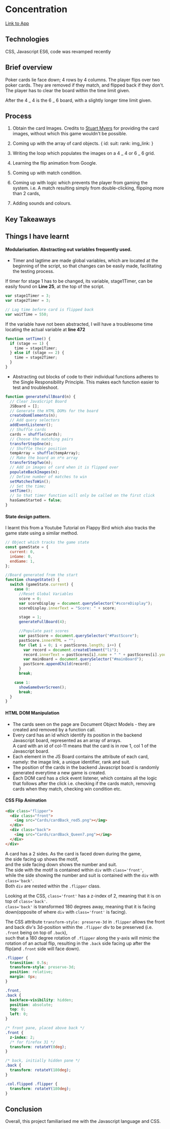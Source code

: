 # Concentration

[Link to App](https://weizheng1910.github.io/Concentration/)

## Technologies

CSS, Javascript ES6, code was revamped recently

## Brief overview

Poker cards lie face down; 4 rows by 4 columns. The player flips over two poker cards. They are removed if they match, and flipped back if they don't. The player has to clear the board within the time limit given.

After the 4 _ 4 is the 6 _ 6 board, with a slightly longer time limit given.

## Process

1. Obtain the card Images. Credits to [Stuart Myers](https://github.com/LaustinSpayce) for providing the card images, without which this game wouldn't be possible.

2. Coming up with the array of card objects.
   {
   id:
   suit:
   rank:
   img_link:
   }
3. Writing the loop which populates the images on a 4 _ 4 or 6 _ 6 grid.
4. Learning the flip animation from Google.
5. Coming up with match condition.
6. Coming up with logic which prevents the player from gaming the system.
   i.e. A match resulting simply from double-clicking, flipping more than 2 cards,
7. Adding sounds and colours.

## Key Takeaways

## Things I have learnt

#### Modularisation. Abstracting out variables frequently used.

- Timer and lagtime are made global variables, which are located at the beginning of the script, so that changes can be easily made, facilitating the testing process.

If timer for stage 1 has to be changed, its variable, stage1Timer, can be easily found on **Line 25**, at the top of the script. </br>

```javascript
var stage1Timer = 3;
var stage2Timer = 3;

// Lag time before card is flipped back
var waitTime = 550;
```

If the variable have not been abstracted, I will have a troublesome time locating the actual variable at **line 472**

```javascript
function setTime() {
  if (stage == 1) {
    time = stage1Timer;
  } else if (stage == 2) {
    time = stage2Timer;
  }
}
```

- Abstracting out blocks of code to their individual functions adheres to the Single Responsibility Principle. This makes each function easier to test and troubleshoot.

```javascript
function generateFullBoard(n) {
  // Clear JavaScript Board
  JSBoard = [];
  // Generate the HTML DOMs for the board
  createDomElements(n);
  // Add query selectors
  addEventListener();
  // Shuffle cards
  cards = shuffle(cards);
  // Choose the matching pairs
  transferStepOne(n);
  // Shuffle their position
  tempArray = shuffle(tempArray);
  // Make the board an n*n array
  transferStepTwo(n);
  // Add in images of card when it is flipped over
  populateBackImages(n);
  // Define number of matches to win
  setMatchesToWin();
  // Set the time;
  setTime();
  // So that timer function will only be called on the first click
  hasGameStarted = false;
}
```

#### State design pattern.

I learnt this from a Youtube Tutorial on Flappy Bird which also tracks the game state using a similar method.

```javascript
// Object which tracks the game state
const gameState = {
  current: 0,
  inGame: 0,
  endGame: 1,
};

//Board generated from the start
function changeState() {
  switch (gameState.current) {
    case 0:
      //Reset Global Variables
      score = 0;
      var scoreDisplay = document.querySelector("#scoreDisplay");
      scoreDisplay.innerText = "Score: " + score;

      stage = 1;
      generateFullBoard(4);

      //Populate past scores
      var pastScore = document.querySelector("#PastScore");
      pastScore.innerHTML = "";
      for (let i = 0; i < pastScores.length; i++) {
        var record = document.createElement("li");
        record.innerText = pastScores[i].name + " " + pastScores[i].yourScore;
        var mainBoard = document.querySelector("#mainBoard");
        pastScore.appendChild(record);
      }
      break;

    case 1:
      showGameOverScreen();
      break;
  }
}
```

#### HTML DOM Manipulation

- The cards seen on the page are Document Object Models - they are created and removed by a function call.
- Every card has an id which identify its position in the backend Javascript board, represented as an array of arrays.</br>
  A card with an id of col-11 means that the card is in row 1, col 1 of the Javascript board.
- Each element in the JS Board contains the attribute of each card, namely: the image link, a unique identifier, rank and suit.
- The position of the cards in the backend Javascript board is randomly generated everytime a new game is created.
- Each DOM card has a click event listener, which contains all the logic that follows after the click i.e. checking if the cards match, removing cards when they match, checking win condition etc.

#### CSS Flip Animation

```html
<div class="flipper">
  <div class="front">
    <img src="Cards/cardBack_red5.png"></img>
  </div>
  <div class="back">
    <img src="Cards/cardBack_Queen7.png"></img>
  </div>
</div>
```

A card has a 2 sides. As the card is faced down during the game, </br>
the side facing up shows the motif, </br>
and the side facing down shows the number and suit. </br>
The side with the motif is contained within `div` with `class='front'`,</br>
while the side showing the number and suit is contained with the `div` with `class='back'`. </br>
Both `div` are nested within the `.flipper` class.

Looking at the CSS, `class='front'` has a z-index of 2, meaning that it is on top of `class='back'`.</br>
`class='back'` is transformed 180 degrees away, meaning that it is facing down(opposite of where `div` with `class='front'` is facing).</br>

The CSS attribute `transform-style: preserve-3d` in `.flipper` allows the front and back div's 3d-position within the `.flipper` div to be preserved (i.e. `.front` being on top of `.back`), </br> such that a 180 degree rotation of `.flipper` along the y-axis will mimic the rotation of an actual flip, resulting in the `.back` side facing up after the flip(and `.front` side will face down).

```css
.flipper {
  transition: 0.5s;
  transform-style: preserve-3d;
  position: relative;
  margin: 0px;
}

.front,
.back {
  backface-visibility: hidden;
  position: absolute;
  top: 0;
  left: 0;
}

/* front pane, placed above back */
.front {
  z-index: 2;
  /* for firefox 31 */
  transform: rotateY(0deg);
}

/* back, initially hidden pane */
.back {
  transform: rotateY(180deg);
}

.col.flipped .flipper {
  transform: rotateY(180deg);
}
```

## Conclusion

Overall, this project familiarised me with the Javascript language and CSS.
